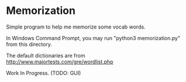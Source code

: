 # Memorization
Simple program to help me memorize some vocab words. 

In Windows Command Prompt, you may run "python3 memorization.py" from this directory. 

The default dictionaries are from http://www.majortests.com/gre/wordlist.php

Work In Progress. 
(TODO: GUI)